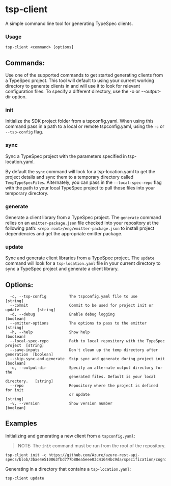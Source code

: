 # tsp-client

A simple command line tool for generating TypeSpec clients.

### Usage
```
tsp-client <command> [options]
```

## Commands:
Use one of the supported commands to get started generating clients from a TypeSpec project.
This tool will default to using your current working directory to generate clients in and will
use it to look for relevant configuration files. To specify a different directory, use
the -o or --output-dir option.

### init
Initialize the SDK project folder from a tspconfig.yaml. When using this command pass in a path to a local or remote tspconfig.yaml, using the `-c` or `--tsp-config` flag.

### sync
Sync a TypeSpec project with the parameters specified in tsp-location.yaml.

By default the `sync` command will look for a tsp-location.yaml to get the project details and sync them to a temporary directory called `TempTypeSpecFiles`. Alternately, you can pass in the `--local-spec-repo` flag with the path to your local TypeSpec project to pull those files into your temporary directory.

### generate
Generate a client library from a TypeSpec project. The `generate` command relies on an `emitter-package.json` file checked into your repository at the following path: `<repo root>/eng/emitter-package.json` to install project dependencies and get the appropriate emitter package.

### update
Sync and generate client libraries from a TypeSpec project. The `update` command will look for a `tsp-location.yaml` file in your current directory to sync a TypeSpec project and generate a client library.

## Options:
```
  -c, --tsp-config          The tspconfig.yaml file to use                      [string]
  --commit                  Commit to be used for project init or update        [string]
  -d, --debug               Enable debug logging                                [boolean]
  --emitter-options         The options to pass to the emitter                  [string]
  -h, --help                Show help                                           [boolean]
  --local-spec-repo         Path to local repository with the TypeSpec project  [string]
  --save-inputs             Don't clean up the temp directory after generation  [boolean]
  --skip-sync-and-generate  Skip sync and generate during project init          [boolean]
  -o, --output-dir          Specify an alternate output directory for the 
                            generated files. Default is your local directory.   [string]
  --repo                    Repository where the project is defined for init 
                            or update                                           [string]
  -v, --version             Show version number                                 [boolean]
```

## Examples

Initializing and generating a new client from a `tspconfig.yaml`:

> NOTE: The `init` command must be run from the root of the repository.

```
tsp-client init -c https://github.com/Azure/azure-rest-api-specs/blob/3bae4e510063fbd777b88ea5eee03c41644bc9da/specification/cognitiveservices/ContentSafety/tspconfig.yaml
```

Generating in a directory that contains a `tsp-location.yaml`:

```
tsp-client update
```
